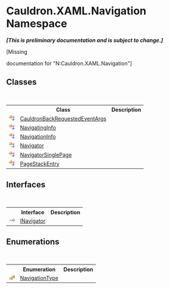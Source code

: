 # Cauldron.XAML.Navigation Namespace
 _**\[This is preliminary documentation and is subject to change.\]**_

\[Missing <summary> documentation for "N:Cauldron.XAML.Navigation"\]


## Classes
&nbsp;<table><tr><th></th><th>Class</th><th>Description</th></tr><tr><td>![Public class](media/pubclass.gif "Public class")</td><td><a href="T_Cauldron_XAML_Navigation_CauldronBackRequestedEventArgs">CauldronBackRequestedEventArgs</a></td><td /></tr><tr><td>![Public class](media/pubclass.gif "Public class")</td><td><a href="T_Cauldron_XAML_Navigation_NavigatingInfo">NavigatingInfo</a></td><td /></tr><tr><td>![Public class](media/pubclass.gif "Public class")</td><td><a href="T_Cauldron_XAML_Navigation_NavigationInfo">NavigationInfo</a></td><td /></tr><tr><td>![Public class](media/pubclass.gif "Public class")</td><td><a href="T_Cauldron_XAML_Navigation_Navigator">Navigator</a></td><td /></tr><tr><td>![Public class](media/pubclass.gif "Public class")</td><td><a href="T_Cauldron_XAML_Navigation_NavigatorSinglePage">NavigatorSinglePage</a></td><td /></tr><tr><td>![Public class](media/pubclass.gif "Public class")</td><td><a href="T_Cauldron_XAML_Navigation_PageStackEntry">PageStackEntry</a></td><td /></tr></table>

## Interfaces
&nbsp;<table><tr><th></th><th>Interface</th><th>Description</th></tr><tr><td>![Public interface](media/pubinterface.gif "Public interface")</td><td><a href="T_Cauldron_XAML_Navigation_INavigator">INavigator</a></td><td /></tr></table>

## Enumerations
&nbsp;<table><tr><th></th><th>Enumeration</th><th>Description</th></tr><tr><td>![Public enumeration](media/pubenumeration.gif "Public enumeration")</td><td><a href="T_Cauldron_XAML_Navigation_NavigationType">NavigationType</a></td><td /></tr></table>&nbsp;

